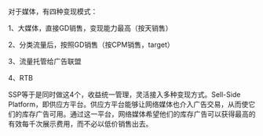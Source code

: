 对于媒体，有四种变现模式：

1、大媒体，直接GD销售，变现能力最高（按天销售）

2、分类流量后，按照GD销售（按CPM销售，target）

3、流量托管给广告联盟

4、RTB

SSP等于是同时做这4个，收益统一管理，灵活接入多种变现方式。Sell-Side Platform，即供应方平台。供应方平台能够让网络媒体也介入广告交易，从而使它们的库存广告可用。通过这一平台，网络媒体希望他们的库存广告可以获得最高的有效每千次展示费用，而不必以低价销售出去。



